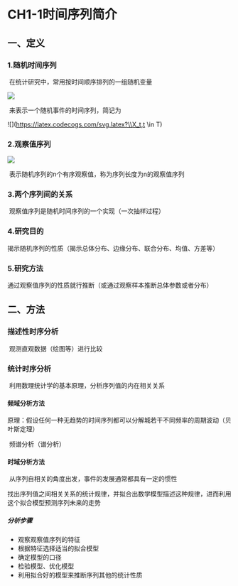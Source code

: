 # CH1-1时间序列简介

## 一、定义

### 1.随机时间序列

​	在统计研究中，常用按时间顺序排列的一组随机变量

![](http://latex.codecogs.com/svg.latex?\\...X_1,\;X_2,\;...X_t,...)

​	来表示一个随机事件的时间序列，简记为

![](https://latex.codecogs.com/svg.latex?\\X_t,t \in T)

### 2.观察值序列

![](https://latex.codecogs.com/svg.latex?\\x_1,x_2,...,x_n)

​	表示随机序列的n个有序观察值，称为序列长度为n的观察值序列

### 3.两个序列间的关系

​	观察值序列是随机时间序列的一个实现（一次抽样过程）

### 4.研究目的

​	揭示随机序列的性质（揭示总体分布、边缘分布、联合分布、均值、方差等）

### 5.研究方法

​	通过观察值序列的性质就行推断（或通过观察样本推断总体参数或者分布）

## 二、方法

### 描述性时序分析

​	观测直观数据（绘图等）进行比较

### 统计时序分析

​	利用数理统计学的基本原理，分析序列值的内在相关关系

#### 频域分析方法

​	原理：假设任何一种无趋势的时间序列都可以分解城若干不同频率的周期波动（贝叶斯定理）

​	频谱分析（谱分析）

#### 时域分析方法

​	从序列自相关的角度出发，事件的发展通常都具有一定的惯性

​	找出序列值之间相关关系的统计规律，并拟合出数学模型描述这种规律，进而利用这个拟合模型预测序列未来的走势

##### 	分析步骤

 - 观察观察值序列的特征
 - 根据特征选择适当的拟合模型
 - 确定模型的口径
 - 检验模型、优化模型
 - 利用拟合好的模型来推断序列其他的统计性质



​	





